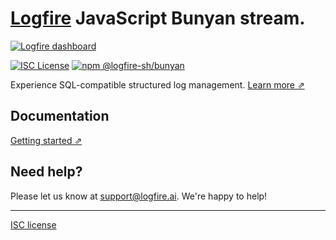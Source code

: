 # [Logfire](https://logfire.ai) JavaScript Bunyan stream.

[![Logfire dashboard](https://github.com/logfire-sh/logfire-js/assets/92453897/b4a53cf2-822f-4884-8087-981112ed79d0)](https://logfire.ai)

[![ISC License](https://img.shields.io/badge/license-ISC-ff69b4.svg)](https://github.com/logfire-sh/logfire-js/blob/master/LICENSE.md)
[![npm @logfire-sh/bunyan](https://img.shields.io/npm/v/@logfire-sh/bunyan?color=success&label=npm%20%40logfire-sh%2Fbunyan)](https://www.npmjs.com/package/@logfire-sh/bunyan)

Experience SQL-compatible structured log management. [Learn more ⇗](https://logfire.ai/)

## Documentation

[Getting started ⇗](URL)

## Need help?

Please let us know at [support@logfire.ai](mailto:support@logfire.ai). We're happy to help!

---

[ISC license](https://github.com/logfire-sh/logfire-js/blob/master/LICENSE.md)
